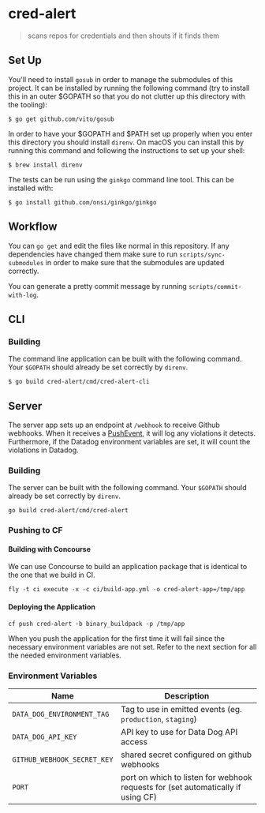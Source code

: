 # cred-alert

> scans repos for credentials and then shouts if it finds them

## Set Up

You'll need to install `gosub` in order to manage the submodules of this
project. It can be installed by running the following command (try to install
this in an outer $GOPATH so that you do not clutter up this directory with the
tooling):

    $ go get github.com/vito/gosub

In order to have your $GOPATH and $PATH set up properly when you enter this
directory you should install `direnv`. On macOS you can install this by running
this command and following the instructions to set up your shell:

    $ brew install direnv

The tests can be run using the `ginkgo` command line tool. This can be
installed with:

    $ go install github.com/onsi/ginkgo/ginkgo

## Workflow

You can `go get` and edit the files like normal in this repository. If any
dependencies have changed them make sure to run `scripts/sync-submodules` in
order to make sure that the submodules are updated correctly.

You can generate a pretty commit message by running `scripts/commit-with-log`.

## CLI

### Building

The command line application can be built with the following command. Your
`$GOPATH` should already be set correctly by `direnv`.

    $ go build cred-alert/cmd/cred-alert-cli

## Server

The server app sets up an endpoint at `/webhook` to receive Github webhooks.
When it receives a [PushEvent][push-event], it will log any violations it
detects. Furthermore, if the Datadog environment variables are set, it will
count the violations in Datadog.

[push-event]: https://developer.github.com/v3/activity/events/types/#pushevent

### Building

The server can be built with the following command. Your `$GOPATH` should
already be set correctly by `direnv`.

    go build cred-alert/cmd/cred-alert

### Pushing to CF

#### Building with Concourse

We can use Concourse to build an application package that is identical to the
one that we build in CI.

    fly -t ci execute -x -c ci/build-app.yml -o cred-alert-app=/tmp/app

#### Deploying the Application

    cf push cred-alert -b binary_buildpack -p /tmp/app

When you push the application for the first time it will fail since the
necessary environment variables are not set. Refer to the next section for all
the needed environment variables.

### Environment Variables

| Name                        | Description                                                                      |
| --------------------------- | -------------------------------------------------------------------------------- |
| `DATA_DOG_ENVIRONMENT_TAG`  | Tag to use in emitted events (eg. `production`, `staging`)                       |
| `DATA_DOG_API_KEY`          | API key to use for Data Dog API access                                           |
| `GITHUB_WEBHOOK_SECRET_KEY` | shared secret configured on github webhooks                                      |
| `PORT`                      | port on which to listen for webhook requests for (set automatically if using CF) |

